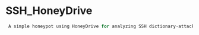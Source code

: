 # SSH_HoneyDrive
```Python
 A simple honeypot using HoneyDrive for analyzing SSH dictionary-attack.
```
